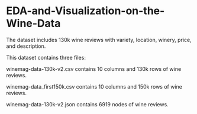 # EDA-and-Visualization-on-the-Wine-Data

The dataset includes 130k wine reviews with variety, location, winery, price, and description.

This dataset contains three files:

winemag-data-130k-v2.csv contains 10 columns and 130k rows of wine reviews.

winemag-data_first150k.csv contains 10 columns and 150k rows of wine reviews.

winemag-data-130k-v2.json contains 6919 nodes of wine reviews.
